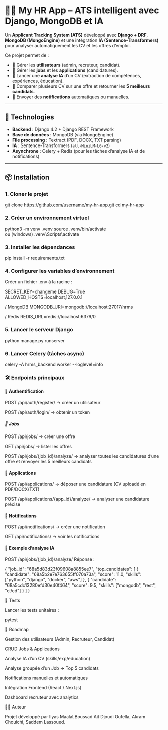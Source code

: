 # 🧑‍💼 My HR App – ATS intelligent avec Django, MongoDB et IA

Un **Applicant Tracking System (ATS)** développé avec **Django + DRF**, **MongoDB (MongoEngine)** et une intégration **IA (Sentence-Transformers)** pour analyser automatiquement les CV et les offres d’emploi.  

Ce projet permet de :  
- 📂 Gérer les **utilisateurs** (admin, recruteur, candidat).  
- 📑 Gérer les **jobs** et les **applications** (candidatures).  
- 🤖 Lancer une **analyse IA** d’un CV (extraction de compétences, expériences, éducation).  
- 🔎 Comparer plusieurs CV sur une offre et retourner les **5 meilleurs candidats**.  
- 🔔 Envoyer des **notifications** automatiques ou manuelles.  

---

## 🚀 Technologies

- **Backend** : Django 4.2 + Django REST Framework  
- **Base de données** : MongoDB (via MongoEngine)  
- **File processing** : Textract (PDF, DOCX, TXT parsing)  
- **IA** : Sentence-Transformers (`all-MiniLM-L6-v2`)  
- **Asynchrone** : Celery + Redis (pour les tâches d’analyse IA et de notifications)  

---

## 📦 Installation

### 1. Cloner le projet

git clone https://github.com/username/my-hr-app.git
cd my-hr-app

### 2. Créer un environnement virtuel

python3 -m venv .venv
source .venv/bin/activate  
ou (windows)
.venv\Scripts\activate      

### 3. Installer les dépendances

pip install -r requirements.txt

### 4. Configurer les variables d’environnement

Créer un fichier .env à la racine :

SECRET_KEY=changeme
DEBUG=True
ALLOWED_HOSTS=localhost,127.0.0.1

/ MongoDB
MONGODB_URI=mongodb://localhost:27017/hrms

/ Redis
REDIS_URL=redis://localhost:6379/0

### 5. Lancer le serveur Django
python manage.py runserver

### 6. Lancer Celery (tâches async)
celery -A hrms_backend worker --loglevel=info

### 🛠 Endpoints principaux
#### 🔑 Authentification

POST /api/auth/register/ → créer un utilisateur

POST /api/auth/login/ → obtenir un token

##### 📂 Jobs

POST /api/jobs/ → créer une offre

GET /api/jobs/ → lister les offres

POST /api/jobs/{job_id}/analyze/ → analyser toutes les candidatures d’une offre et renvoyer les 5 meilleurs candidats

#### 📑 Applications

POST /api/applications/ → déposer une candidature (CV uploadé en PDF/DOCX/TXT)

POST /api/applications/{app_id}/analyze/ → analyser une candidature précise

#### 🔔 Notifications

POST /api/notifications/ → créer une notification

GET /api/notifications/ → voir les notifications

#### 🤖 Exemple d’analyse IA

POST /api/jobs/{job_id}/analyze/
Réponse :

{
  "job_id": "68a5d83d23f09608a8855ee7",
  "top_candidates": [
    {
      "candidate": "68a5b2e7e763655ff070a73a",
      "score": 11.0,
      "skills": ["python", "django", "docker", "aws"]
    },
    {
      "candidate": "68a5cdc13280efd30e40f464",
      "score": 9.5,
      "skills": ["mongodb", "rest", "ci/cd"]
    }
  ]
}

🧪 Tests

Lancer les tests unitaires :

pytest

📌 Roadmap

 Gestion des utilisateurs (Admin, Recruteur, Candidat)

 CRUD Jobs & Applications

 Analyse IA d’un CV (skills/exp/education)

 Analyse groupée d’un Job → Top 5 candidats

 Notifications manuelles et automatiques

 Intégration Frontend (React / Next.js)

 Dashboard recruteur avec analytics

👨‍💻 Auteur

Projet développé par Ilyas Maalal,Boussad Ait Djoudi Oufella, Akram Chouichi, Saddem Lassoued.
